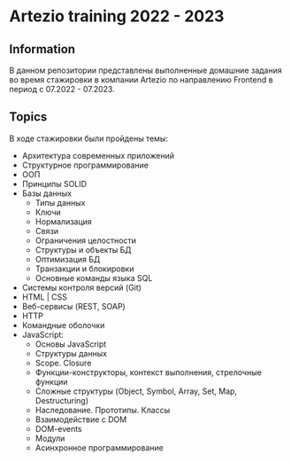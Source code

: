# Artezio training 2022 - 2023

## Information

В данном репозитории представлены выполненные домашние задания во время стажировки в компании Artezio по направлению Frontend в период с 07.2022 - 07.2023.

## Topics

В ходе стажировки были пройдены темы:

* Архитектура современных приложений
* Структурное программирование
* ООП
* Принципы SOLID
* Базы данных
    - Типы данных
    - Ключи
    - Нормализация
    - Связи
    - Ограничения целостности
    - Структуры и объекты БД
    - Оптимизация БД
    - Транзакции и блокировки
    - Основные команды языка SQL
* Системы контроля версий (Git)
* HTML | CSS
* Веб-сервисы (REST, SOAP)
* HTTP
* Командные оболочки
* JavaScript:
    - Основы JavaScript
    - Структуры данных
    - Scope. Closure
    - Функции-конструкторы, контекст выполнения, стрелочные функции
    - Сложные структуры (Object, Symbol, Array, Set, Map, Destructuring)
    - Наследование. Прототипы. Классы
    - Взаимодействие с DOM
    - DOM-events
    - Модули
    - Асинхронное программирование